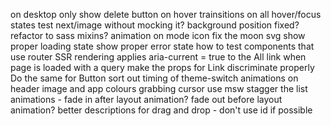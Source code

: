 on desktop only show delete button on hover
trainsitions on all hover/focus states
test next/image without mocking it?
background position fixed?
refactor to sass mixins?
animation on mode icon
fix the moon svg
show proper loading state
show proper error state
how to test components that use router
SSR rendering applies aria-current = true to the All link when page is loaded with a query
make the props for Link discriminate properly
Do the same for Button
sort out timing of theme-switch animations on header image and app colours
grabbing cursor
use msw
stagger the list animations - fade in after layout animation? fade out before layout animation?
better descriptions for drag and drop - don't use id if possible
